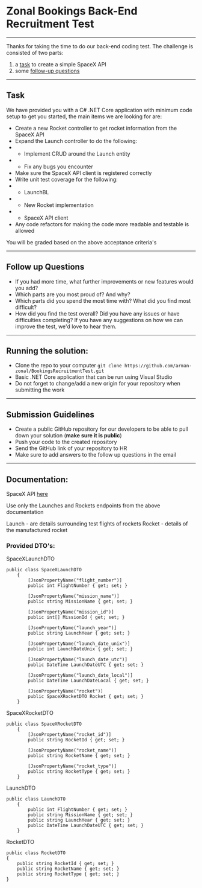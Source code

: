 # Zonal Bookings Back-End Recruitment Test
---
Thanks for taking the time to do our back-end coding test. The challenge is consisted of two parts:
1. a [task](#task) to create a simple SpaceX API
2. some [follow-up questions](#follow-up-questions)
---
## Task
We have provided you with a C# .NET Core application with minimum code setup to get you started, the main items we are looking for are:
- Create a new Rocket controller to get rocket information from the SpaceX API
- Expand the Launch controller to do the following:
- - Implement CRUD around the Launch entity
- - Fix any bugs you encounter 
- Make sure the SpaceX API client is registered correctly
- Write unit test coverage for the following: 
- - LaunchBL
- - New Rocket implementation
- - SpaceX API client
- Any code refactors for making the code more readable and testable is allowed

You will be graded based on the above acceptance criteria's

---
## Follow up Questions
- If you had more time, what further improvements or new features would you add?
- Which parts are you most proud of? And why?
- Which parts did you spend the most time with? What did you find most difficult?
- How did you find the test overall? Did you have any issues or have difficulties completing? If you have any suggestions on how we can improve the test, we'd love to hear them.

---
## Running the solution:
- Clone the repo to your computer `git clone https://github.com/arman-zonal/BookingsRecruitmentTest.git`
- Basic .NET Core application that can be run using Visual Studio
- Do not forget to change/add a new origin for your repository when submitting the work

---
## Submission Guidelines
- Create a public GitHub repository for our developers to be able to pull down your solution (**make sure it is public**)
- Push your code to the created repository
- Send the GitHub link of your repository to HR
- Make sure to add answers to the follow up questions in the email 

---
## Documentation:
SpaceX API [here](https://docs.spacexdata.com/#16c58b5e-44de-4183-b858-0fae51d242a5)

Use only the Launches and Rockets endpoints from the above documentation

Launch - are details surrounding test flights of rockets
Rocket - details of the manufactured rocket

### Provided DTO's:
SpaceXLaunchDTO
```
public class SpaceXLaunchDTO
    {
        [JsonPropertyName("flight_number")]
        public int FlightNumber { get; set; }

        [JsonPropertyName("mission_name")]
        public string MissionName { get; set; }

        [JsonPropertyName("mission_id")]
        public int[] MissionId { get; set; }

        [JsonPropertyName("launch_year")]
        public string LaunchYear { get; set; }

        [JsonPropertyName("launch_date_unix")]
        public int LaunchDateUnix { get; set; }

        [JsonPropertyName("launch_date_utc")]
        public DateTime LaunchDateUTC { get; set; }

        [JsonPropertyName("launch_date_local")]
        public DateTime LaunchDateLocal { get; set; }

        [JsonPropertyName("rocket")]
        public SpaceXRocketDTO Rocket { get; set; }
    }
```

SpaceXRocketDTO
```
public class SpaceXRocketDTO
    {
        [JsonPropertyName("rocket_id")]
        public string RocketId { get; set; }

        [JsonPropertyName("rocket_name")]
        public string RocketName { get; set; }

        [JsonPropertyName("rocket_type")]
        public string RocketType { get; set; }
    }
```

LaunchDTO
```
public class LaunchDTO
    {
        public int FlightNumber { get; set; }
        public string MissionName { get; set; }
        public string LaunchYear { get; set; }
        public DateTime LaunchDateUTC { get; set; }
    }
```

RocketDTO
```
public class RocketDTO
{
    public string RocketId { get; set; }
    public string RocketName { get; set; }
    public string RocketType { get; set; }
}
```
